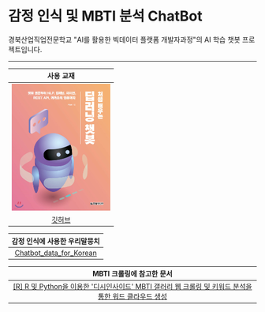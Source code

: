 # 감정 인식 및 MBTI 분석 ChatBot

경북산업직업전문학교 "AI를 활용한 빅데이터 플랫폼 개발자과정"의 AI 학습 챗봇 프로젝트입니다.

---

|                          사용 교재                          |
| :---------------------------------------------------------: |
|         <img src="./기타/책표지.jpg" width="200px">         |
| <a href="https://github.com/keiraydev/chatbot"> 깃허브 </a> |

|                        감정 인식에 사용한 우리말뭉치                         |
| :--------------------------------------------------------------------------: |
| <a href="https://github.com/songys/Chatbot_data">Chatbot_data_for_Korean</a> |

|                                                               MBTI 크롤링에 참고한 문서                                                                |
| :----------------------------------------------------------------------------------------------------------------------------------------------------: |
| <a href="https://shlee1990.tistory.com/864">[R] R 및 Python을 이용한 '디시인사이드' MBTI 갤러리 웹 크롤링 및 키워드 분석을 통한 워드 클라우드 생성</a> |
